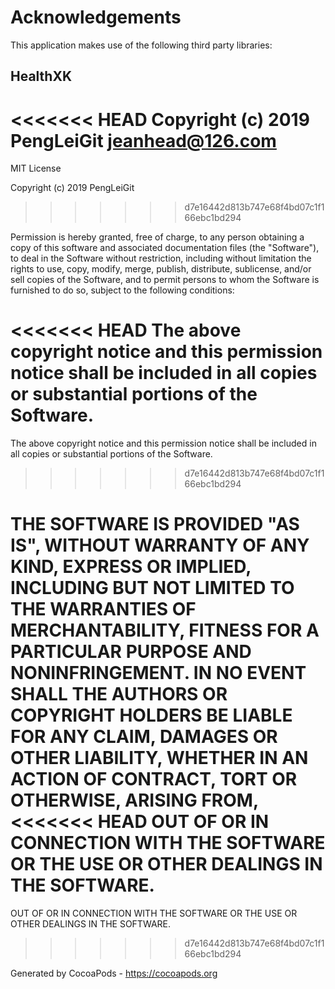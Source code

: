 # Acknowledgements
This application makes use of the following third party libraries:

## HealthXK

<<<<<<< HEAD
Copyright (c) 2019 PengLeiGit <jeanhead@126.com>
=======
MIT License

Copyright (c) 2019 PengLeiGit
>>>>>>> d7e16442d813b747e68f4bd07c1f166ebc1bd294

Permission is hereby granted, free of charge, to any person obtaining a copy
of this software and associated documentation files (the "Software"), to deal
in the Software without restriction, including without limitation the rights
to use, copy, modify, merge, publish, distribute, sublicense, and/or sell
copies of the Software, and to permit persons to whom the Software is
furnished to do so, subject to the following conditions:

<<<<<<< HEAD
The above copyright notice and this permission notice shall be included in
all copies or substantial portions of the Software.
=======
The above copyright notice and this permission notice shall be included in all
copies or substantial portions of the Software.
>>>>>>> d7e16442d813b747e68f4bd07c1f166ebc1bd294

THE SOFTWARE IS PROVIDED "AS IS", WITHOUT WARRANTY OF ANY KIND, EXPRESS OR
IMPLIED, INCLUDING BUT NOT LIMITED TO THE WARRANTIES OF MERCHANTABILITY,
FITNESS FOR A PARTICULAR PURPOSE AND NONINFRINGEMENT. IN NO EVENT SHALL THE
AUTHORS OR COPYRIGHT HOLDERS BE LIABLE FOR ANY CLAIM, DAMAGES OR OTHER
LIABILITY, WHETHER IN AN ACTION OF CONTRACT, TORT OR OTHERWISE, ARISING FROM,
<<<<<<< HEAD
OUT OF OR IN CONNECTION WITH THE SOFTWARE OR THE USE OR OTHER DEALINGS IN
THE SOFTWARE.
=======
OUT OF OR IN CONNECTION WITH THE SOFTWARE OR THE USE OR OTHER DEALINGS IN THE
SOFTWARE.
>>>>>>> d7e16442d813b747e68f4bd07c1f166ebc1bd294

Generated by CocoaPods - https://cocoapods.org
